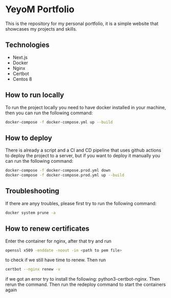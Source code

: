 # YeyoM Portfolio

This is the repository for my personal portfolio, it is a simple website that showcases my projects and skills.

## Technologies

- Next.js
- Docker
- Nginx
- Certbot
- Centos 8

## How to run locally

To run the project locally you need to have docker installed in your machine, then you can run the following command:

```bash
docker-compose -f docker-compose.yml up --build
```

## How to deploy

There is already a script and a CI and CD pipeline that uses github actions to deploy the project to a server, but if you want to deploy it manually you can run the following command:

```bash
docker-compose -f docker-compose.prod.yml down
docker-compose -f docker-compose.prod.yml up --build
```

## Troubleshooting

If there are anyy troubles, please first try to run the following command:

```bash
docker system prune -a
```

## How to renew certificates

Enter the container for nginx, after that try and run

```bash
openssl x509 -enddate -noout -in <path to pem file>
```

to check if we still have time to renew. Then run

```bash
certbot --nginx renew -v
```

if we got an error try to install the following: python3-certbot-nginx. Then rerun the command. Then run the redeploy command to start the containers again
